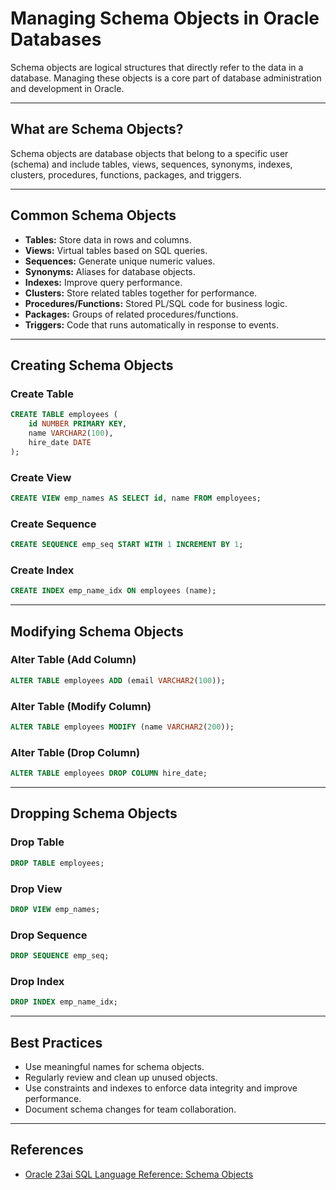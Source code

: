 
# Managing Schema Objects in Oracle Databases

Schema objects are logical structures that directly refer to the data in a database. Managing these objects is a core part of database administration and development in Oracle.

---

## What are Schema Objects?

Schema objects are database objects that belong to a specific user (schema) and include tables, views, sequences, synonyms, indexes, clusters, procedures, functions, packages, and triggers.

---

## Common Schema Objects

- **Tables:** Store data in rows and columns.
- **Views:** Virtual tables based on SQL queries.
- **Sequences:** Generate unique numeric values.
- **Synonyms:** Aliases for database objects.
- **Indexes:** Improve query performance.
- **Clusters:** Store related tables together for performance.
- **Procedures/Functions:** Stored PL/SQL code for business logic.
- **Packages:** Groups of related procedures/functions.
- **Triggers:** Code that runs automatically in response to events.

---

## Creating Schema Objects

### Create Table
```sql
CREATE TABLE employees (
	id NUMBER PRIMARY KEY,
	name VARCHAR2(100),
	hire_date DATE
);
```

### Create View
```sql
CREATE VIEW emp_names AS SELECT id, name FROM employees;
```

### Create Sequence
```sql
CREATE SEQUENCE emp_seq START WITH 1 INCREMENT BY 1;
```

### Create Index
```sql
CREATE INDEX emp_name_idx ON employees (name);
```

---

## Modifying Schema Objects

### Alter Table (Add Column)
```sql
ALTER TABLE employees ADD (email VARCHAR2(100));
```

### Alter Table (Modify Column)
```sql
ALTER TABLE employees MODIFY (name VARCHAR2(200));
```

### Alter Table (Drop Column)
```sql
ALTER TABLE employees DROP COLUMN hire_date;
```

---

## Dropping Schema Objects

### Drop Table
```sql
DROP TABLE employees;
```

### Drop View
```sql
DROP VIEW emp_names;
```

### Drop Sequence
```sql
DROP SEQUENCE emp_seq;
```

### Drop Index
```sql
DROP INDEX emp_name_idx;
```

---

## Best Practices
- Use meaningful names for schema objects.
- Regularly review and clean up unused objects.
- Use constraints and indexes to enforce data integrity and improve performance.
- Document schema changes for team collaboration.

---

## References
- [Oracle 23ai SQL Language Reference: Schema Objects](https://docs.oracle.com/en/database/oracle/oracle-database/23/sqlrf/Schema-Objects.html)
